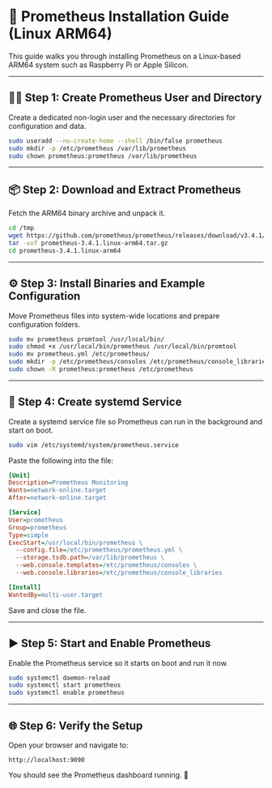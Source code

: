 # 🚀 Prometheus Installation Guide (Linux ARM64)

This guide walks you through installing Prometheus on a Linux-based ARM64 system such as Raspberry Pi or Apple Silicon.

---

## 🧑‍💻 Step 1: Create Prometheus User and Directory

Create a dedicated non-login user and the necessary directories for configuration and data.

```bash
sudo useradd --no-create-home --shell /bin/false prometheus
sudo mkdir -p /etc/prometheus /var/lib/prometheus
sudo chown prometheus:prometheus /var/lib/prometheus
```

---

## 📦 Step 2: Download and Extract Prometheus

Fetch the ARM64 binary archive and unpack it.

```bash
cd /tmp
wget https://github.com/prometheus/prometheus/releases/download/v3.4.1/prometheus-3.4.1.linux-arm64.tar.gz
tar -xvf prometheus-3.4.1.linux-arm64.tar.gz
cd prometheus-3.4.1.linux-arm64
```

---

## ⚙️ Step 3: Install Binaries and Example Configuration

Move Prometheus files into system-wide locations and prepare configuration folders.

```bash
sudo mv prometheus promtool /usr/local/bin/
sudo chmod +x /usr/local/bin/prometheus /usr/local/bin/promtool
sudo mv prometheus.yml /etc/prometheus/
sudo mkdir -p /etc/prometheus/consoles /etc/prometheus/console_libraries
sudo chown -R prometheus:prometheus /etc/prometheus
```

---

## 🧾 Step 4: Create systemd Service

Create a systemd service file so Prometheus can run in the background and start on boot.

```bash
sudo vim /etc/systemd/system/prometheus.service
```

Paste the following into the file:

```ini
[Unit]
Description=Prometheus Monitoring
Wants=network-online.target
After=network-online.target

[Service]
User=prometheus
Group=prometheus
Type=simple
ExecStart=/usr/local/bin/prometheus \
  --config.file=/etc/prometheus/prometheus.yml \
  --storage.tsdb.path=/var/lib/prometheus \
  --web.console.templates=/etc/prometheus/consoles \
  --web.console.libraries=/etc/prometheus/console_libraries

[Install]
WantedBy=multi-user.target
```

Save and close the file.

---

## ▶️ Step 5: Start and Enable Prometheus

Enable the Prometheus service so it starts on boot and run it now.

```bash
sudo systemctl daemon-reload
sudo systemctl start prometheus
sudo systemctl enable prometheus
```

---

## 🌐 Step 6: Verify the Setup

Open your browser and navigate to:

```
http://localhost:9090
```

You should see the Prometheus dashboard running. 🎉
